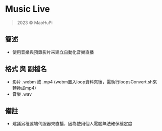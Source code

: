 # Music Live
> 2023 © MaoHuPi

## 簡述
* 使用音樂與預錄影片來建立自動化音樂直播

## 格式 與 副檔名
* 影片 .webm 或 .mp4 (webm置入loop資料夾後，需執行loopsConvert.sh來轉換成mp4)
* 音樂 .wav

## 備註
* 建議另租遠端伺服器來直播，因為使用個人電腦無法確保穩定度
